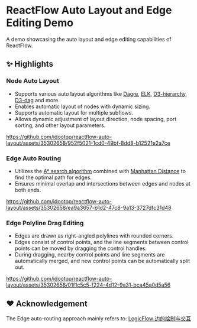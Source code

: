 # ReactFlow Auto Layout and Edge Editing Demo

A demo showcasing the auto layout and edge editing capabilities of ReactFlow.

## ✨ Highlights

### Node Auto Layout

- Supports various auto layout algorithms like [Dagre](https://github.com/dagrejs/dagre), [ELK](https://github.com/kieler/elkjs), [D3-hierarchy](https://github.com/d3/d3-hierarchy), [D3-dag](https://github.com/erikbrinkman/d3-dag) and more.
- Enables automatic layout of nodes with dynamic sizing.
- Supports automatic layout for multiple subflows.
- Allows dynamic adjustment of layout direction, node spacing, port sorting, and other layout parameters.

https://github.com/idootop/reactflow-auto-layout/assets/35302658/952f5021-1cd0-49bf-8dd8-b12521e2a7ce

### Edge Auto Routing

- Utilizes the [A\* search algorithm](https://en.wikipedia.org/wiki/A*_search_algorithm) combined with [Manhattan Distance](https://simple.wikipedia.org/wiki/Manhattan_distance) to find the optimal path for edges.
- Ensures minimal overlap and intersections between edges and nodes at both ends.

https://github.com/idootop/reactflow-auto-layout/assets/35302658/ea9a3657-b1d2-47c8-9a13-3727dfc31d48

###  Edge Polyline Drag Editing

- Edges are drawn as right-angled polylines with rounded corners.
- Edges consist of control points, and the line segments between control points can be moved by dragging the control handles.
- During dragging, nearby control points and line segments are automatically merged, and new control points can be automatically split out.

https://github.com/idootop/reactflow-auto-layout/assets/35302658/01f1c5c5-f224-4d12-9a31-bca45a0d5a56


## ❤️ Acknowledgement

The Edge auto-routing approach mainly refers to: [LogicFlow 边的绘制与交互](https://juejin.cn/post/6942727734518874142)
